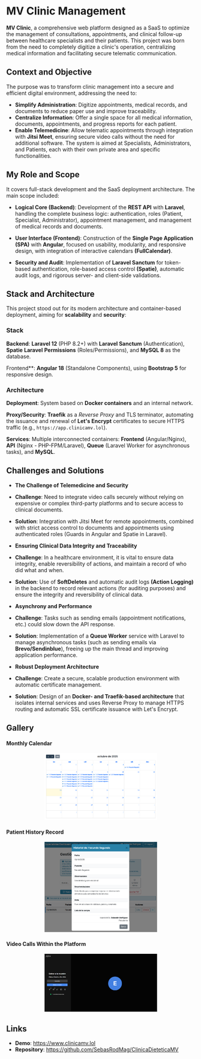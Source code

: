 # MV Clinic Management
**MV Clinic**, a comprehensive web platform designed as a SaaS to optimize the management of consultations, appointments, and clinical follow-up between healthcare specialists and their patients. This project was born from the need to completely digitize a clinic's operation, centralizing medical information and facilitating secure telematic communication.

## Context and Objective
The purpose was to transform clinic management into a secure and efficient digital environment, addressing the need to:
- **Simplify Administration**: Digitize appointments, medical records, and documents to reduce paper use and improve traceability.
- **Centralize Information**: Offer a single space for all medical information, documents, appointments, and progress reports for each patient.
- **Enable Telemedicine**: Allow telematic appointments through integration with **Jitsi Meet**, ensuring secure video calls without the need for additional software.
The system is aimed at Specialists, Administrators, and Patients, each with their own private area and specific functionalities.

## My Role and Scope
It covers full-stack development and the SaaS deployment architecture. The main scope included:

- **Logical Core (Backend)**: Development of the **REST API** with **Laravel**, handling the complete business logic: authentication, roles (Patient, Specialist, Administrator), appointment management, and management of medical records and documents.

- **User Interface (Frontend)**: Construction of the **Single Page Application (SPA)** with **Angular**, focused on usability, modularity, and responsive design, with integration of interactive calendars **(FullCalendar)**.

- **Security and Audit**: Implementation of **Laravel Sanctum** for token-based authentication, role-based access control **(Spatie)**, automatic audit logs, and rigorous server- and client-side validations.

## Stack and Architecture
This project stood out for its modern architecture and container-based deployment, aiming for **scalability** and **security**:

### Stack
**Backend**: **Laravel 12** (PHP 8.2+) with **Laravel Sanctum** (Authentication), **Spatie** **Laravel** **Permissions** (Roles/Permissions), and **MySQL 8** as the database.

Frontend**: **Angular 18** (Standalone Components), using **Bootstrap 5** for responsive design.

### Architecture
**Deployment**: System based on **Docker containers** and an internal network.

**Proxy/Security**: **Traefik** as a *Reverse Proxy* and TLS terminator, automating the issuance and renewal of **Let's Encrypt** certificates to secure HTTPS traffic (e.g., ``https://app.clinicamv.lol``).

**Services**: Multiple interconnected containers: **Frontend** (Angular/Nginx), **API** (Nginx - PHP-FPM/Laravel), **Queue** (Laravel Worker for asynchronous tasks), and **MySQL**.

## Challenges and Solutions
- **The Challenge of Telemedicine and Security**
- **Challenge**: Need to integrate video calls securely without relying on expensive or complex third-party platforms and to secure access to clinical documents.

- **Solution**: Integration with Jitsi Meet for remote appointments, combined with strict access control to documents and appointments using authenticated roles (Guards in Angular and Spatie in Laravel).

- **Ensuring Clinical Data Integrity and Traceability**
- **Challenge**: In a healthcare environment, it is vital to ensure data integrity, enable reversibility of actions, and maintain a record of who did what and when.

- **Solution**: Use of **SoftDeletes** and automatic audit logs **(Action Logging)** in the backend to record relevant actions (for auditing purposes) and ensure the integrity and reversibility of clinical data.

- **Asynchrony and Performance**
- **Challenge**: Tasks such as sending emails (appointment notifications, etc.) could slow down the API response.

- **Solution**: Implementation of a **Queue Worker** service with Laravel to manage asynchronous tasks (such as sending emails via **Brevo/Sendinblue**), freeing up the main thread and improving application performance.

- **Robust Deployment Architecture**
- **Challenge**: Create a secure, scalable production environment with automatic certificate management.

- **Solution**: Design of an **Docker- and Traefik-based architecture** that isolates internal services and uses Reverse Proxy to manage HTTPS routing and automatic SSL certificate issuance with Let's Encrypt.

## Gallery
#### Monthly Calendar
<p align="center">
<img src="/assets/proyectos/clinica-mv/calendario.png" alt="Calendar Image" width="300">
</p>

<!-- ![Calendar](/assets/projects/clinica-mv/calendar.png) -->
#### Patient History Record
<p align="center">
<img src="/assets/proyectos/clinica-mv/historiales.png" alt="History Image" width="300">
</p>

<!-- ![History](/assets/projects/clinica-mv/histories.png) -->
#### Video Calls Within the Platform
<p align="center">
<img src="/assets/proyectos/clinica-mv/Videollamada.png" alt="Videocall image" width="300">
</p>

<!-- ![Videocall](/assets/projects/clinica-mv/Videocall.png) -->

## Links
- **Demo**: https://www.clinicamv.lol
- **Repository**: https://github.com/SebasRodMag/ClinicaDieteticaMV